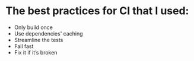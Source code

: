 # The best practices for CI that I used:
- Only build once
- Use dependencies' caching   
- Streamline the tests
- Fail fast
- Fix it if it’s broken